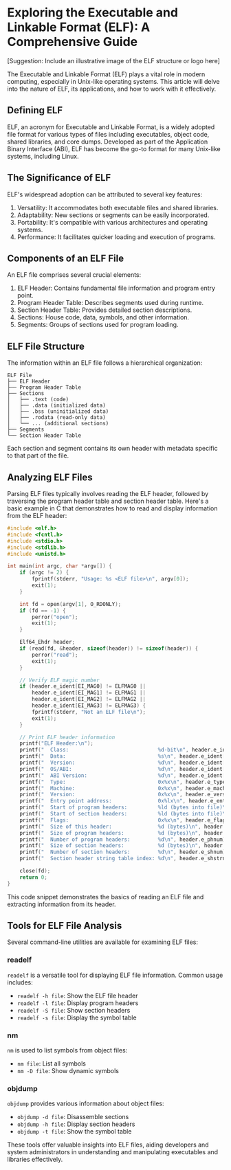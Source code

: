 # Exploring the Executable and Linkable Format (ELF): A Comprehensive Guide

[Suggestion: Include an illustrative image of the ELF structure or logo here]

The Executable and Linkable Format (ELF) plays a vital role in modern computing, especially in Unix-like operating systems. This article will delve into the nature of ELF, its applications, and how to work with it effectively.

## Defining ELF

ELF, an acronym for Executable and Linkable Format, is a widely adopted file format for various types of files including executables, object code, shared libraries, and core dumps. Developed as part of the Application Binary Interface (ABI), ELF has become the go-to format for many Unix-like systems, including Linux.

## The Significance of ELF

ELF's widespread adoption can be attributed to several key features:

1. Versatility: It accommodates both executable files and shared libraries.
2. Adaptability: New sections or segments can be easily incorporated.
3. Portability: It's compatible with various architectures and operating systems.
4. Performance: It facilitates quicker loading and execution of programs.

## Components of an ELF File

An ELF file comprises several crucial elements:

1. ELF Header: Contains fundamental file information and program entry point.
2. Program Header Table: Describes segments used during runtime.
3. Section Header Table: Provides detailed section descriptions.
4. Sections: House code, data, symbols, and other information.
5. Segments: Groups of sections used for program loading.

## ELF File Structure

The information within an ELF file follows a hierarchical organization:

```
ELF File
├── ELF Header
├── Program Header Table
├── Sections
│   ├── .text (code)
│   ├── .data (initialized data)
│   ├── .bss (uninitialized data)
│   ├── .rodata (read-only data)
│   └── ... (additional sections)
├── Segments
└── Section Header Table
```

Each section and segment contains its own header with metadata specific to that part of the file.

## Analyzing ELF Files

Parsing ELF files typically involves reading the ELF header, followed by traversing the program header table and section header table. Here's a basic example in C that demonstrates how to read and display information from the ELF header:

```c
#include <elf.h>
#include <fcntl.h>
#include <stdio.h>
#include <stdlib.h>
#include <unistd.h>

int main(int argc, char *argv[]) {
    if (argc != 2) {
        fprintf(stderr, "Usage: %s <ELF file>\n", argv[0]);
        exit(1);
    }

    int fd = open(argv[1], O_RDONLY);
    if (fd == -1) {
        perror("open");
        exit(1);
    }

    Elf64_Ehdr header;
    if (read(fd, &header, sizeof(header)) != sizeof(header)) {
        perror("read");
        exit(1);
    }

    // Verify ELF magic number
    if (header.e_ident[EI_MAG0] != ELFMAG0 ||
        header.e_ident[EI_MAG1] != ELFMAG1 ||
        header.e_ident[EI_MAG2] != ELFMAG2 ||
        header.e_ident[EI_MAG3] != ELFMAG3) {
        fprintf(stderr, "Not an ELF file\n");
        exit(1);
    }

    // Print ELF header information
    printf("ELF Header:\n");
    printf("  Class:                             %d-bit\n", header.e_ident[EI_CLASS] == ELFCLASS64 ? 64 : 32);
    printf("  Data:                              %s\n", header.e_ident[EI_DATA] == ELFDATA2LSB ? "2's complement, little endian" : "2's complement, big endian");
    printf("  Version:                           %d\n", header.e_ident[EI_VERSION]);
    printf("  OS/ABI:                            %d\n", header.e_ident[EI_OSABI]);
    printf("  ABI Version:                       %d\n", header.e_ident[EI_ABIVERSION]);
    printf("  Type:                              0x%x\n", header.e_type);
    printf("  Machine:                           0x%x\n", header.e_machine);
    printf("  Version:                           0x%x\n", header.e_version);
    printf("  Entry point address:               0x%lx\n", header.e_entry);
    printf("  Start of program headers:          %ld (bytes into file)\n", header.e_phoff);
    printf("  Start of section headers:          %ld (bytes into file)\n", header.e_shoff);
    printf("  Flags:                             0x%x\n", header.e_flags);
    printf("  Size of this header:               %d (bytes)\n", header.e_ehsize);
    printf("  Size of program headers:           %d (bytes)\n", header.e_phentsize);
    printf("  Number of program headers:         %d\n", header.e_phnum);
    printf("  Size of section headers:           %d (bytes)\n", header.e_shentsize);
    printf("  Number of section headers:         %d\n", header.e_shnum);
    printf("  Section header string table index: %d\n", header.e_shstrndx);

    close(fd);
    return 0;
}
```

This code snippet demonstrates the basics of reading an ELF file and extracting information from its header.

## Tools for ELF File Analysis

Several command-line utilities are available for examining ELF files:

### readelf

`readelf` is a versatile tool for displaying ELF file information. Common usage includes:

- `readelf -h file`: Show the ELF file header
- `readelf -l file`: Display program headers
- `readelf -S file`: Show section headers
- `readelf -s file`: Display the symbol table

### nm

`nm` is used to list symbols from object files:

- `nm file`: List all symbols
- `nm -D file`: Show dynamic symbols

### objdump

`objdump` provides various information about object files:

- `objdump -d file`: Disassemble sections
- `objdump -h file`: Display section headers
- `objdump -t file`: Show the symbol table

These tools offer valuable insights into ELF files, aiding developers and system administrators in understanding and manipulating executables and libraries effectively.
